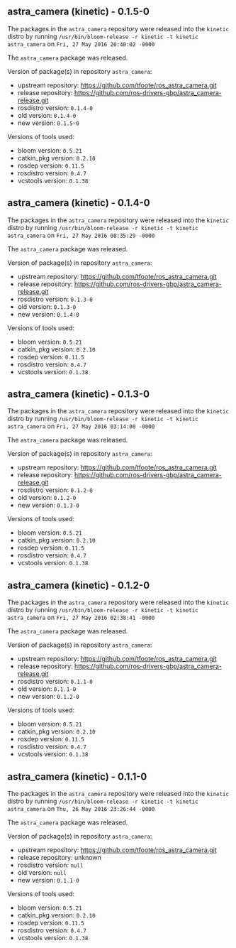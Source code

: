 ## astra_camera (kinetic) - 0.1.5-0

The packages in the `astra_camera` repository were released into the `kinetic` distro by running `/usr/bin/bloom-release -r kinetic -t kinetic astra_camera` on `Fri, 27 May 2016 20:40:02 -0000`

The `astra_camera` package was released.

Version of package(s) in repository `astra_camera`:

- upstream repository: https://github.com/tfoote/ros_astra_camera.git
- release repository: https://github.com/ros-drivers-gbp/astra_camera-release.git
- rosdistro version: `0.1.4-0`
- old version: `0.1.4-0`
- new version: `0.1.5-0`

Versions of tools used:

- bloom version: `0.5.21`
- catkin_pkg version: `0.2.10`
- rosdep version: `0.11.5`
- rosdistro version: `0.4.7`
- vcstools version: `0.1.38`


## astra_camera (kinetic) - 0.1.4-0

The packages in the `astra_camera` repository were released into the `kinetic` distro by running `/usr/bin/bloom-release -r kinetic -t kinetic astra_camera` on `Fri, 27 May 2016 08:35:29 -0000`

The `astra_camera` package was released.

Version of package(s) in repository `astra_camera`:

- upstream repository: https://github.com/tfoote/ros_astra_camera.git
- release repository: https://github.com/ros-drivers-gbp/astra_camera-release.git
- rosdistro version: `0.1.3-0`
- old version: `0.1.3-0`
- new version: `0.1.4-0`

Versions of tools used:

- bloom version: `0.5.21`
- catkin_pkg version: `0.2.10`
- rosdep version: `0.11.5`
- rosdistro version: `0.4.7`
- vcstools version: `0.1.38`


## astra_camera (kinetic) - 0.1.3-0

The packages in the `astra_camera` repository were released into the `kinetic` distro by running `/usr/bin/bloom-release -r kinetic -t kinetic astra_camera` on `Fri, 27 May 2016 03:14:00 -0000`

The `astra_camera` package was released.

Version of package(s) in repository `astra_camera`:

- upstream repository: https://github.com/tfoote/ros_astra_camera.git
- release repository: https://github.com/ros-drivers-gbp/astra_camera-release.git
- rosdistro version: `0.1.2-0`
- old version: `0.1.2-0`
- new version: `0.1.3-0`

Versions of tools used:

- bloom version: `0.5.21`
- catkin_pkg version: `0.2.10`
- rosdep version: `0.11.5`
- rosdistro version: `0.4.7`
- vcstools version: `0.1.38`


## astra_camera (kinetic) - 0.1.2-0

The packages in the `astra_camera` repository were released into the `kinetic` distro by running `/usr/bin/bloom-release -r kinetic -t kinetic astra_camera` on `Fri, 27 May 2016 02:38:41 -0000`

The `astra_camera` package was released.

Version of package(s) in repository `astra_camera`:

- upstream repository: https://github.com/tfoote/ros_astra_camera.git
- release repository: https://github.com/ros-drivers-gbp/astra_camera-release.git
- rosdistro version: `0.1.1-0`
- old version: `0.1.1-0`
- new version: `0.1.2-0`

Versions of tools used:

- bloom version: `0.5.21`
- catkin_pkg version: `0.2.10`
- rosdep version: `0.11.5`
- rosdistro version: `0.4.7`
- vcstools version: `0.1.38`


## astra_camera (kinetic) - 0.1.1-0

The packages in the `astra_camera` repository were released into the `kinetic` distro by running `/usr/bin/bloom-release -r kinetic -t kinetic astra_camera` on `Thu, 26 May 2016 23:26:44 -0000`

The `astra_camera` package was released.

Version of package(s) in repository `astra_camera`:

- upstream repository: https://github.com/tfoote/ros_astra_camera.git
- release repository: unknown
- rosdistro version: `null`
- old version: `null`
- new version: `0.1.1-0`

Versions of tools used:

- bloom version: `0.5.21`
- catkin_pkg version: `0.2.10`
- rosdep version: `0.11.5`
- rosdistro version: `0.4.7`
- vcstools version: `0.1.38`


